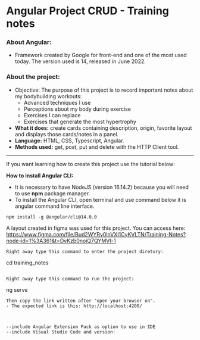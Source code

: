 # Angular Project CRUD - Training notes


### <b>About Angular:</b>
- Framework created by Google for front-end and one of the most used today. The version used is 14, released in June 2022.

### <b>About the project:</b>
- Objective: The purpose of this project is to record important notes about my bodybuilding workouts:
  - Advanced techniques I use
  - Perceptions about my body during exercise
  - Exercises I can replace
  - Exercises that generate the most hypertrophy
- <strong>What it does:</strong> create cards containing description, origin, favorite layout and displays those cards/notes in a panel.
- <strong>Language:</strong> HTML, CSS, Typescript, Angular.
- <strong>Methods used:</strong> get, post, put and delete with the HTTP Client tool.

---

If you want learning how to create this project use the tutorial below:

<b>How to install Angular CLI:</b>
- It is necessary to have NodeJS (version 16.14.2) because you will need to use <b>npm</b> package manager.
- To install the Angular CLI, open terminal and use command below it is angular command line interface.

```
npm install -g @angular/cli@14.0.0
```
A layout created in figma was used for this project. You can access here: https://www.figma.com/file/Bud2WYRv0lnVXI1CyKVLTN/Training-Notes?node-id=1%3A361&t=DyKzb0noiQ7QYMVt-1


```
Right away type this command to enter the project diretory:
```
cd training_notes
```

Right away type this command to run the project:
```
ng serve
```
Then copy the link written after "open your browser on".
- The expected link is this: http://localhost:4200/



--include Angular Extension Pack as option to use in IDE
--include Visual Studio Code and version: 
